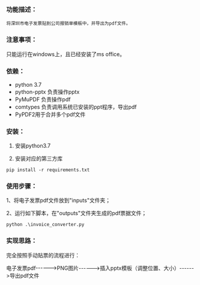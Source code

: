 ### 功能描述：

    将深圳市电子发票贴到公司报销单模板中，并导出为pdf文件。

### 注意事项：

只能运行在windows上，且已经安装了ms office。

### 依赖：

- python 3.7
- python-pptx 负责操作pptx
- PyMuPDF 负责操作pdf
- comtypes 负责调用系统已安装的ppt程序，导出pdf
- PyPDF2用于合并多个pdf文件

### 安装：

1. 安装python3.7

2. 安装对应的第三方库

```
pip install -r requirements.txt
```

### 使用步骤：

1、将电子发票pdf文件放到"inputs"文件夹；

2、运行如下脚本，在"outputs"文件夹生成的pdf票据文件；

```shell
python .\invoice_converter.py
```

### 实现思路：

完全按照手动贴票的流程进行：

电子发票pdf------>PNG图片------>插入pptx模板（调整位置、大小）------>导出pdf文件

